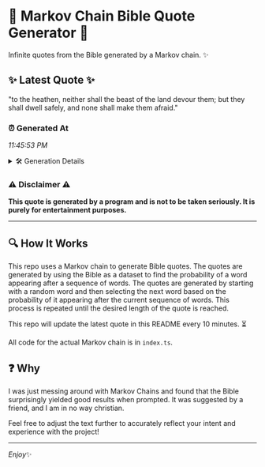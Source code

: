 # 📖 Markov Chain Bible Quote Generator 📖

Infinite quotes from the Bible generated by a Markov chain. ✨

## ✨ Latest Quote ✨
"to the heathen, neither shall the beast of the land devour them; but they shall dwell safely, and none shall make them afraid."

### ⏰ Generated At
*11:45:53 PM*

<details>
    <summary>🛠️ Generation Details</summary>
    <p>
        <strong>🌱 Seed:</strong> to<br>
        <strong>🔄 Iterations:</strong> 22<br>
        <strong>📜 Context History:</strong><br>[ to ]: the<br>[ to, the ]: heathen,<br>[ to, the, heathen, ]: neither<br>[ to, the, heathen,, neither ]: shall<br>[ to, the, heathen,, neither, shall ]: the<br>[ to, the, heathen,, neither, shall, the ]: beast<br>[ the, heathen,, neither, shall, the, beast ]: of<br>[ heathen,, neither, shall, the, beast, of ]: the<br>[ neither, shall, the, beast, of, the ]: land<br>[ shall, the, beast, of, the, land ]: devour<br>[ the, beast, of, the, land, devour ]: them;<br>[ beast, of, the, land, devour, them; ]: but<br>[ of, the, land, devour, them;, but ]: they<br>[ the, land, devour, them;, but, they ]: shall<br>[ land, devour, them;, but, they, shall ]: dwell<br>[ devour, them;, but, they, shall, dwell ]: safely,<br>[ them;, but, they, shall, dwell, safely, ]: and<br>[ but, they, shall, dwell, safely,, and ]: none<br>[ they, shall, dwell, safely,, and, none ]: shall<br>[ shall, dwell, safely,, and, none, shall ]: make<br>[ dwell, safely,, and, none, shall, make ]: them<br>[ safely,, and, none, shall, make, them ]: afraid.<br>
    </p>
</details>

### ⚠️ Disclaimer ⚠️
**This quote is generated by a program and is not to be taken seriously. It is purely for entertainment purposes.**

---

## 🔍 How It Works

This repo uses a Markov chain to generate Bible quotes. The quotes are generated by using the Bible as a dataset to find the probability of a word appearing after a sequence of words. The quotes are generated by starting with a random word and then selecting the next word based on the probability of it appearing after the current sequence of words. This process is repeated until the desired length of the quote is reached.

This repo will update the latest quote in this README every 10 minutes. ⏳

All code for the actual Markov chain is in `index.ts`.

## ❓ Why

I was just messing around with Markov Chains and found that the Bible surprisingly yielded good results when prompted. 
It was suggested by a friend, and I am in no way christian.

Feel free to adjust the text further to accurately reflect your intent and experience with the project!

---

*Enjoy*✨
